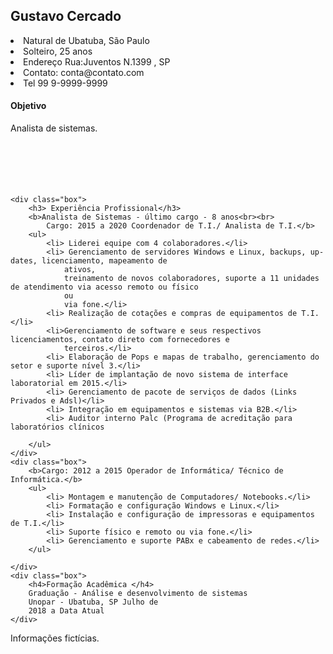 <html lang="pt-BR">

<head>
	<meta charset="UTF-8">
    	<meta name="viewport" content="width=device-width, initial-scale=1.0">
    	<meta http-equiv="X-UA-Compatible" content="ie=edge">
	<title>Currículo</title>
	<link href="estilos.css" rel="stylesheet">
	

</head>

<body class="fadeIn">




<div class="img">
	<h2>Gustavo Cercado</h2>
	<lu>
		<li>Natural de Ubatuba, São Paulo</li>
		<li>Solteiro, 25 anos</li>
		<li>Endereço Rua:Juventos N.1399 , SP</li>
		<li>Contato: conta@contato.com</li>
		<li>Tel 99 9-9999-9999</li>
	</lu>
	<h4>Objetivo </h4>
	Analista de sistemas.<br><br><br><br><br><br>

</div>

<div class="exp">


	<div class="box">
		<h3> Experiência Profissional</h3>
		<b>Analista de Sistemas - último cargo - 8 anos<br><br>
			Cargo: 2015 a 2020 Coordenador de T.I./ Analista de T.I.</b>
		<ul>
			<li> Liderei equipe com 4 colaboradores.</li>
			<li> Gerenciamento de servidores Windows e Linux, backups, up-dates, licenciamento, mapeamento de
				ativos,
				treinamento de novos colaboradores, suporte a 11 unidades de atendimento via acesso remoto ou físico
				ou
				via fone.</li>
			<li> Realização de cotações e compras de equipamentos de T.I.</li>
			<li>Gerenciamento de software e seus respectivos licenciamentos, contato direto com fornecedores e
				terceiros.</li>
			<li> Elaboração de Pops e mapas de trabalho, gerenciamento do setor e suporte nível 3.</li>
			<li> Líder de implantação de novo sistema de interface laboratorial em 2015.</li>
			<li> Gerenciamento de pacote de serviços de dados (Links Privados e Adsl)</li>
			<li> Integração em equipamentos e sistemas via B2B.</li>
			<li> Auditor interno Palc (Programa de acreditação para laboratórios clínicos
			
		</ul>
	</div>
	<div class="box">
		<b>Cargo: 2012 a 2015 Operador de Informática/ Técnico de Informática.</b>
		<ul>
			<li> Montagem e manutenção de Computadores/ Notebooks.</li>
			<li> Formatação e configuração Windows e Linux.</li>
			<li> Instalação e configuração de impressoras e equipamentos de T.I.</li>
			<li> Suporte físico e remoto ou via fone.</li>
			<li> Gerenciamento e suporte PABx e cabeamento de redes.</li>
		</ul>
		
	</div>
	<div class="box">
		<h4>Formação Acadêmica </h4>
		Graduação - Análise e desenvolvimento de sistemas
		Unopar - Ubatuba, SP Julho de
		2018 a Data Atual
	</div>
</div>

Informações fictícias.
</body>

</html>
